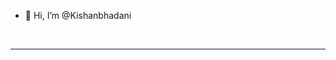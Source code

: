 - 👋 Hi, I’m @Kishanbhadani
<br>
<hr>


<!---
Kishanbhadani/Kishanbhadani is a ✨ special ✨ repository because its `README.md` (this file) appears on your GitHub profile.
You can click the Preview link to take a look at your changes.
--->
